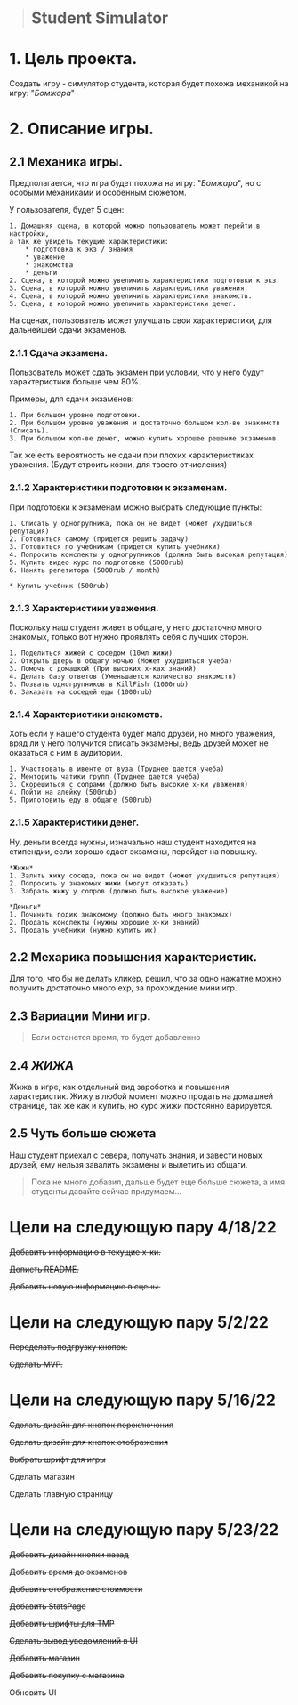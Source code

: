 ># **Student Simulator**

# 1. Цель проекта.
Создать игру - симулятор студента, которая будет похожа механикой на игру: "*Бомжара*"

# 2. Описание игры.

## 2.1 Механика игры.

Предполагается, что игра будет похожа на игру: "*Бомжара*", но с особыми механиками и особенным сюжетом.

У пользователя, будет 5 сцен:

    1. Домашняя сцена, в которой можно пользователь может перейти в настройки,
    а так же увидеть текущие характеристики:
        * подготовка к экз / знания
        * уважение
        * знакомства
        * деньги
    2. Сцена, в которой можно увеличить характеристики подготовки к экз.
    3. Сцена, в которой можно увеличить характеристики уважения.
    4. Сцена, в которой можно увеличить характеристики знакомств.
    5. Сцена, в которой можно увеличить характеристики денег.

На сценах, пользователь может улучшать свои характеристики, для дальнейшей сдачи экзаменов. 

### 2.1.1 Сдача экзамена.

Пользователь может сдать экзамен при условии, что у него будут характеристики больше чем 80%.

Примеры, для сдачи экзаменов:

    1. При большом уровне подготовки.
    2. При большом уровне уважения и достаточно большом кол-ве знакомств (Списать).
    3. При большом кол-ве денег, можно купить хорошее решение экзаменов.

Так же есть вероятность не сдачи при плохих характеристиках уважения. (Будут строить козни, для твоего отчисления)

### 2.1.2 Характеристики подготовки к экзаменам.

При подготовки к экзаменам можно выбрать следующие пункты:

    1. Списать у одногрупника, пока он не видет (может ухудшиться репутация)
    2. Готовиться самому (придется решить задачу)
    3. Готовиться по учебникам (придется купить учебники)
    4. Попросить конспекты у одногрупников (должна быть высокая репутация)
    5. Купить видео курс по подготовке (5000rub)
    6. Нанять репетитора (5000rub / month)

    * Купить учебник (500rub)

### 2.1.3 Характеристики уважения.

Поскольку наш студент живет в общаге, у него достаточно много знакомых, только вот нужно проявлять себя с лучших сторон.

    1. Поделиться жижей с соседом (10мл жижи)
    2. Открыть дверь в общагу ночью (Может ухудшиться учеба)
    3. Помочь с домашкой (При высоких х-ках знаний)
    4. Делать базу ответов (Уменьшается количество знакомств)
    5. Позвать одногрупников в KillFish (1000rub)
    6. Заказать на соседей еды (1000rub)

### 2.1.4 Характеристики знакомств.

Хоть если у нашего студента будет мало друзей, но много уважения, 
вряд ли у него получится списать экзамены, ведь друзей может не оказаться с ним в аудитории. 

    1. Участвовать в ивенте от вуза (Труднее дается учеба)
    2. Менторить чатики групп (Труднее дается учеба)
    3. Скорешиться с сопрами (должно быть высокие х-ки уважения)
    4. Пойти на алейку (500rub)
    5. Приготовить еду в общаге (500rub)

### 2.1.5 Характеристики денег.

Ну, деньги всегда нужны, изначально наш студент находится на стипендии, если хорошо сдаст экзамены,
перейдет на повышку.

    *Жижи*
    1. Залить жижу соседа, пока он не видет (может ухудшиться репутация)
    2. Попросить у знакомых жижи (могут отказать)
    3. Забрать жижу у сопров (должно быть высокое уважение)

    *Деньги*
    1. Починить подик знакомому (должно быть много знакомых)
    2. Продать конспекты (нужны хорошие х-ки знаний)
    3. Продать учебники (нужно купить их)

## 2.2 Мехарика повышения характеристик.

Для того, что бы не делать кликер, решил, что за одно нажатие можно получить достаточно много exp, за прохождение мини игр.

## 2.3 Вариации Мини игр.

> Если останется время, то будет добавленно

## 2.4 *ЖИЖА*

Жижа в игре, как отдельный вид зароботка и повышения характеристик.
Жижу в любой момент можно продать на домашней странице, так же как и купить, но курс жижи постоянно варируется.

## 2.5 Чуть больше сюжета

Наш студент приехал с севера, получать знания, и завести новых друзей, ему нельзя завалить экзамены и вылетить из общаги. 
> Пока не много добавил, дальше будет еще больше сюжета, а имя студенты давайте сейчас придумаем...

# Цели на следующую пару 4/18/22

~~Добавить информацию в текущие х-ки.~~

~~Дописть README.~~

~~Добавить новую информацию в сцены.~~

# Цели на следующую пару 5/2/22

~~Переделать подгрузку кнопок.~~

~~Сделать MVP.~~

# Цели на следующую пару 5/16/22

~~Сделать дизайн для кнопок переключения~~

~~Сделать дизайн для кнопок отображения~~

~~Выбрать шрифт для игры~~

Сделать магазин

Сделать главную страницу

# Цели на следующую пару 5/23/22

~~Добавить дизайн кнопки назад~~

~~Добавить время до экзаменов~~

~~Добавить отображение стоимости~~

~~Добавить StatsPage~~

~~Добавить шрифты для TMP~~

~~Сделать вывод уведомлений в UI~~

~~Добавить магазин~~

~~Добавить покупку с магазина~~

~~Обновить UI~~

